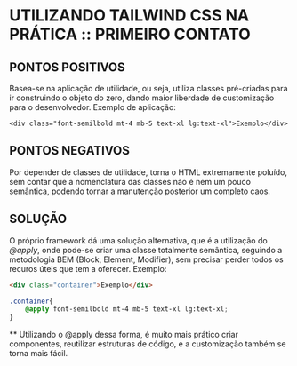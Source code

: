 # UTILIZANDO  TAILWIND CSS NA PRÁTICA :: PRIMEIRO CONTATO

## PONTOS POSITIVOS
Basea-se na aplicação de utilidade, ou seja, utiliza classes pré-criadas para ir construindo o objeto do zero, dando maior liberdade de customização para o desenvolvedor. Exemplo de aplicação:
```
<div class="font-semilbold mt-4 mb-5 text-xl lg:text-xl">Exemplo</div>
```

## PONTOS NEGATIVOS
Por depender de classes de utilidade, torna o HTML extremamente poluído, sem contar que a nomenclatura das classes não é nem um pouco semântica, podendo tornar a manutenção posterior um completo caos.


## SOLUÇÃO 
O próprio framework dá uma solução alternativa, que é a utilização do *@apply*, onde pode-se criar uma classe totalmente semântica, seguindo a metodologia BEM (Block, Element, Modifier), sem precisar perder todos os recuros úteis que tem a oferecer. Exemplo:
~~~HTML
<div class="container">Exemplo</div>
~~~

~~~CSS
.container{
    @apply font-semilbold mt-4 mb-5 text-xl lg:text-xl;
}
~~~

** Utilizando o @apply dessa forma, é muito mais prático criar componentes, reutilizar estruturas de código, e a customização também se torna mais fácil.

